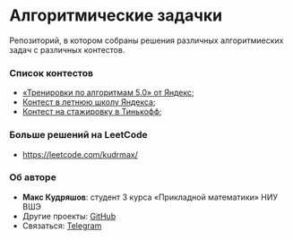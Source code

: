 # Алгоритмические задачки

Репозиторий, в котором собраны решения различных алгоритмиеских задач с различных контестов.

### Список контестов

- [«Тренировки по алгоритмам 5.0» от Яндекс](yandex_algorithm_training);
- [Контест в летнюю школу Яндекса](yandex_summer_school);
- [Контест на стажировку в Тинькофф](tinkoff_internship);

### Больше решений на LeetCode

- https://leetcode.com/kudrmax/

### Об авторе

- **Макс Кудряшов**: студент 3 курса «Прикладной математики» НИУ ВШЭ
- Другие проекты: [GitHub](https://github.com/kudrmax/)
- Связаться: [Telegram](https://t.me/kudrmax)
